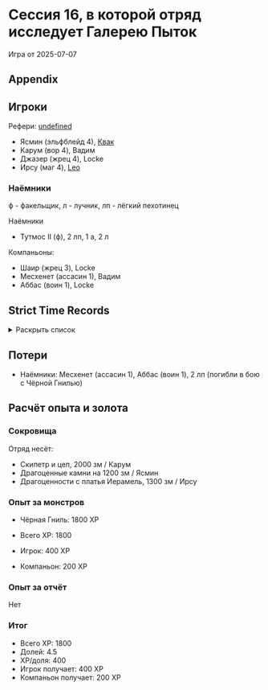 # Сессия 16, в которой отряд исследует Галерею Пыток

<!--
<a title="" href="">
  <img src="" style="width:800px" />
</a>
-->

Игра от 2025-07-07

## Appendix

<!-- toc -->

<!-- tocstop -->

## Игроки

Рефери: [undefined](https://t.me/oktottrpg)

- Ясмин (эльфблейд 4), [Квак](https://t.me/troglog)
- Карум (вор 4), Вадим
- Джазер (жрец 4), Locke
- Ирсу (маг 4), [Leo](https://t.me/fiftyforfifty)

### Наёмники

ф - факельщик, л - лучник, лп - лёгкий пехотинец

Наёмники

- Тутмос II (ф), 2 лп, 1 а, 2 л

Компаньоны:

- Шаир (жрец 3), Locke
- Месхенет (ассасин 1), Вадим
- Аббас (воин 1), Locke

## Strict Time Records

<details><summary>Раскрыть список</summary>

По дням

- 1 день: 1ч + 2ч20м (игра 1) 10 января
- 2 день: отдых в лагере, ночёвка (игра 2) 17 января
- 3 день: 1ч + 3ч20м, остались внутри (конец игры 2). 4ч30м внутри (игра 3). 2ч30м (игра 4).
- 4-7 день: отдых, наём
- 8 день: раскопки шахты снаружи (конец игры 4) (игра 5)
- 9 день: 3ч10м внутри (конец игры 5) (игра 6), вышли наружу и ночевали в лагере
- 10 день: 4ч внутри (конец игры 6), 7ч + 40м в гротах (игра 7), 1ч10 м (игра 8) (Ширин, икра)
- 11-13 день: отдых в лагере, отправка каравана с сокровищами в поселение
- 14 день: 4ч10м (конец игры 8), 3ч40м (игра 9)
- 15 день: отдых, исследования (конец игры 9)
- 16 день (игра 10)
- 17 день: караван доезжает до поселения (игра 11), лечение в лагере
- 18 день: лечение в лагере
- 19 день: спуск в гробницу (7ч20м) (конец игры 11) (игра 12)
- 20 день: икра в Ширин созревает, караван выезжает обратно, спуск в гробницу и обратно (2ч40м) (конец игры 12)
- 21-25 дни: дорога, караван в лагере
- 26 день: гробница (5ч10м) (конец игры 13)
- 27 день: лагерь, изучение, охота (игра 14)
- 28 день: гробница (6ч50м)
- 29 день: лагерь, ждут караван (игра 15)
- 30 гробница
- 31 гробница (окончание игры 15, игра 16) оплата за лагерь, 2ч40м
- 32 день: 2ч50м (конец игры 16)
- ...
- 40 день: кончается оплата наёмников

</details>

## Потери

- Наёмники: Месхенет (ассасин 1), Аббас (воин 1), 2 лп (погибли в бою с Чёрной Гнилью)

## Расчёт опыта и золота

### Сокровища

Отряд несёт:

- Скипетр и цеп, 2000 зм / Карум
- Драгоценные камни на 1200 зм / Ясмин
- Драгоценности с платья Иерамель, 1300 зм / Ирсу

### Опыт за монстров

- Чёрная Гниль: 1800 XP

- Всего XP: 1800
- Игрок: 400 XP
- Компаньон: 200 XP

### Опыт за отчёт

Нет

### Итог

- Всего XP: 1800
- Долей: 4.5
- XP/доля: 400
- Игрок получает: 400 XP
- Компаньон получает: 200 XP
